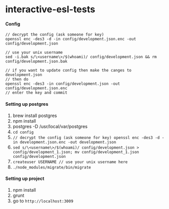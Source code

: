 interactive-esl-tests
=====================

#### Config
```
// decrypt the config (ask someone for key)
openssl enc -des3 -d -in config/development.json.enc -out config/development.json

// use your unix username
sed -i.bak s/\<username\>/$(whoami)/ config/development.json && rm config/development.json.bak

// if you want to update config then make the canges to development.json
// then do
openssl enc -des3 -in config/development.json -out config/development.json.enc
// enter the key and commit
```

#### Setting up postgres

1. brew install postgres
2. npm install
3. postgres -D /usr/local/var/postgres
4. `cd config`
5. `// decrypt the config (ask someone for key)
openssl enc -des3 -d -in development.json.enc -out development.json`
6. `sed s/\<username\>/$(whoami)/ config/development.json > config/development_1.json; mv config/development_1.json config/development.json`
7. `createuser USERNAME // use your unix username here`
8. `./node_modules/migrate/bin/migrate`

#### Setting up project
1. npm install
2. grunt
3. go to `http://localhost:3009`
